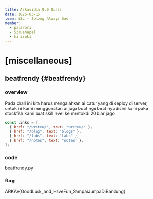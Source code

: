 ```yaml
---
title: Arkavidia 9.0 Quals
date: 2025-03-15
team: N2L - Sotong Always Sad
member:
  - pajarori
  - 53buahapel
  - kirisaki
---
```


# [miscellaneous] 

## beatfrendy {#beatfrendy}
### overview
  Pada chall ini kita harus mengalahkan ai catur yang di deploy di server, untuk ini kami menggunakan ai juga buat nge beat nya disini kami pake stockfish kami buat skill level ke mentokdi 20 biar jago.

  ```js showLineNumbers
  const links = [
    { href: "/writeup", text: "writeup" },
    { href: "/blog", text: "blogs" },
    { href: "/labs", text: "labs" },
    { href: "/notes", text: "notes" },
  ];
  ```

### code
  [beatfrendy.py](https://raw.githubusercontent.com/pajarori/ctf/refs/heads/main/2025/arkavidia-9.0/files/beatfrendy.py)

### flag
  ARKAV{GoodLuck_and_HaveFun_SampaiJumpaDiBandung}

